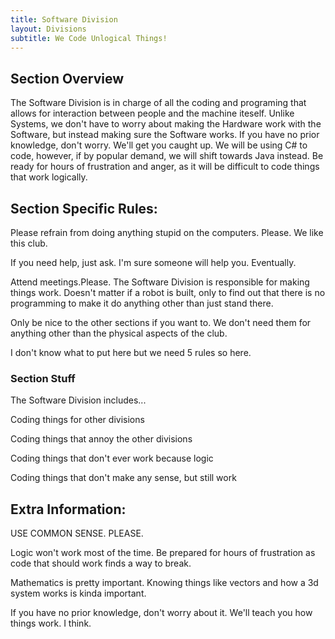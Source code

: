 ```yaml
---
title: Software Division
layout: Divisions
subtitle: We Code Unlogical Things!
---
```


## Section Overview

The Software Division is in charge of all the coding and programing that allows for interaction between people and the machine iteself. Unlike Systems, we don't have to worry about making the Hardware work with the Software, but instead making sure the Software works. If you have no prior knowledge, don't worry. We'll get you caught up. We will be using C# to code, however, if by popular demand, we will shift towards Java instead. Be ready for hours of frustration and anger, as it will be difficult to code things that work logically. 

## Section Specific Rules:

Please refrain from doing anything stupid on the computers. Please. We like this club.

If you need help, just ask. I'm sure someone will help you. Eventually.

Attend meetings.Please. The Software Division is responsible for making things work. Doesn't matter if a robot is built, only to find out that there is no programming to make it do anything other than just stand there.

Only be nice to the other sections if you want to. We don't need them for anything other than the physical aspects of the club.

I don't know what to put here but we need 5 rules so here.

### Section Stuff

The Software Division includes...

Coding things for other divisions

Coding things that annoy the other divisions

Coding things that don't ever work because logic

Coding things that don't make any sense, but still work

## Extra Information:

USE COMMON SENSE. PLEASE.

Logic won't work most of the time. Be prepared for hours of frustration as code that should work finds a way to break.

Mathematics is pretty important. Knowing things like vectors and how a 3d system works is kinda important.

If you have no prior knowledge, don't worry about it. We'll teach you how things work. I think.
